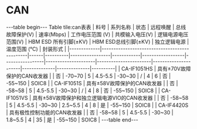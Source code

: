 # CAN
---table begin---
Table tile:can表表
| 料号        | 系列名称                                     | 状态 | 远程唤醒 | 总线故障保护(V) | 速率(Mbps) | 工作电压范围 (V) | 共模输入电压(V) | 逻辑电源电压范围(V) | HBM ESD 所有引脚(±KV) | HBM ESD总线引脚(±KV) | 独立逻辑电源 | 温度范围 (℃) | 封装形式 |
|-------------|----------------------------------------------|------|----------|-----------------|------------|------------------|-----------------|---------------------|-----------------------|----------------------|--------------|--------------|----------|
| CA-IF1051HS | 具有±70V故障保护的CAN收发器                  |      | 否       | -70~70          | 5          | 4.5-5.5          | -30~30          | /                   | 4                     | 6                    | 否           | -55~150      | SOIC8    |
| CA-IF1051S  | 具有±58V故障保护的CAN收发器                  |      | 否       | -58~58          | 5          | 4.5-5.5          | -30~30          | /                   | 4                     | 8                    | 否           | -55~150      | SOIC8    |
| CA-IF1051VS | 具有±58V故障保护和独立逻辑电源VIO的CAN收发器 |      | 否       | -58~58          | 5          | 4.5-5.5          | -30~30          | 2.5~5.5             | 4                     | 8                    | 是           | -55~150      | SOIC8    |
| CA-IF4420S  | 具有极性控制功能的CAN收发器                  |      | 否       | -58~58          | 5          | 4.5-5.5          | -30~30          | 1.8~5.5             | 4                     | 35                   | 是           | -55~150      | SOIC8    |
---table end---